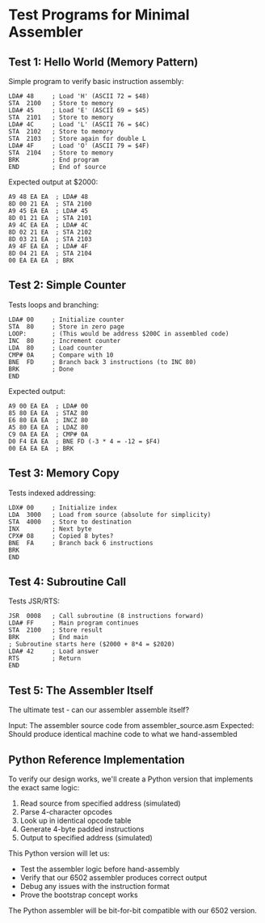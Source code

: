 # Test Programs for Minimal Assembler

## Test 1: Hello World (Memory Pattern)
Simple program to verify basic instruction assembly:

```
LDA# 48     ; Load 'H' (ASCII 72 = $48)
STA  2100   ; Store to memory
LDA# 45     ; Load 'E' (ASCII 69 = $45)
STA  2101   ; Store to memory
LDA# 4C     ; Load 'L' (ASCII 76 = $4C)
STA  2102   ; Store to memory
STA  2103   ; Store again for double L
LDA# 4F     ; Load 'O' (ASCII 79 = $4F)
STA  2104   ; Store to memory
BRK         ; End program
END         ; End of source
```

Expected output at $2000:
```
A9 48 EA EA  ; LDA# 48
8D 00 21 EA  ; STA 2100
A9 45 EA EA  ; LDA# 45
8D 01 21 EA  ; STA 2101
A9 4C EA EA  ; LDA# 4C
8D 02 21 EA  ; STA 2102
8D 03 21 EA  ; STA 2103
A9 4F EA EA  ; LDA# 4F
8D 04 21 EA  ; STA 2104
00 EA EA EA  ; BRK
```

## Test 2: Simple Counter
Tests loops and branching:

```
LDA# 00     ; Initialize counter
STA  80     ; Store in zero page
LOOP:       ; (This would be address $200C in assembled code)
INC  80     ; Increment counter
LDA  80     ; Load counter
CMP# 0A     ; Compare with 10
BNE  FD     ; Branch back 3 instructions (to INC 80)
BRK         ; Done
END
```

Expected output:
```
A9 00 EA EA  ; LDA# 00
85 80 EA EA  ; STAZ 80
E6 80 EA EA  ; INCZ 80
A5 80 EA EA  ; LDAZ 80
C9 0A EA EA  ; CMP# 0A
D0 F4 EA EA  ; BNE FD (-3 * 4 = -12 = $F4)
00 EA EA EA  ; BRK
```

## Test 3: Memory Copy
Tests indexed addressing:

```
LDX# 00     ; Initialize index
LDA  3000   ; Load from source (absolute for simplicity)
STA  4000   ; Store to destination
INX         ; Next byte
CPX# 08     ; Copied 8 bytes?
BNE  FA     ; Branch back 6 instructions
BRK
END
```

## Test 4: Subroutine Call
Tests JSR/RTS:

```
JSR  0008   ; Call subroutine (8 instructions forward)
LDA# FF     ; Main program continues
STA  2100   ; Store result
BRK         ; End main
; Subroutine starts here ($2000 + 8*4 = $2020)
LDA# 42     ; Load answer
RTS         ; Return
END
```

## Test 5: The Assembler Itself
The ultimate test - can our assembler assemble itself?

Input: The assembler source code from assembler_source.asm
Expected: Should produce identical machine code to what we hand-assembled

## Python Reference Implementation

To verify our design works, we'll create a Python version that implements the exact same logic:

1. Read source from specified address (simulated)
2. Parse 4-character opcodes
3. Look up in identical opcode table
4. Generate 4-byte padded instructions
5. Output to specified address (simulated)

This Python version will let us:
- Test the assembler logic before hand-assembly
- Verify that our 6502 assembler produces correct output
- Debug any issues with the instruction format
- Prove the bootstrap concept works

The Python assembler will be bit-for-bit compatible with our 6502 version.
